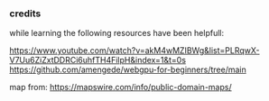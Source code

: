 ### credits
while learning the following resources have been helpfull:

https://www.youtube.com/watch?v=akM4wMZIBWg&list=PLRqwX-V7Uu6ZiZxtDDRCi6uhfTH4FilpH&index=1&t=0s
https://github.com/amengede/webgpu-for-beginners/tree/main

map from:
https://mapswire.com/info/public-domain-maps/